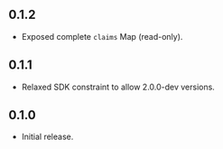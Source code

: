 ## 0.1.2

- Exposed complete `claims` Map (read-only).

## 0.1.1

- Relaxed SDK constraint to allow 2.0.0-dev versions.

## 0.1.0

- Initial release.